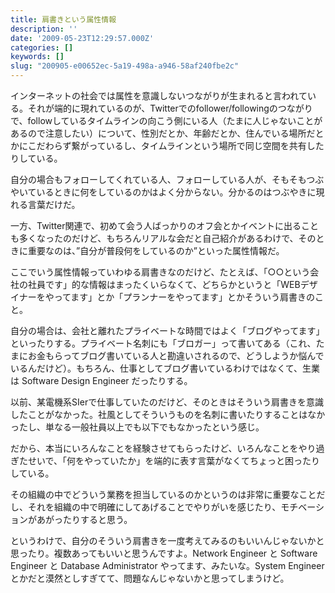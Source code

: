 ```yaml
---
title: 肩書きという属性情報
description: ''
date: '2009-05-23T12:29:57.000Z'
categories: []
keywords: []
slug: "200905-e00652ec-5a19-498a-a946-58af240fbe2c"
---
```

インターネットの社会では属性を意識しないつながりが生まれると言われている。それが端的に現れているのが、Twitterでのfollower/followingのつながりで、followしているタイムラインの向こう側にいる人（たまに人じゃないことがあるので注意したい）について、性別だとか、年齢だとか、住んでいる場所だとかにこだわらず繋がっているし、タイムラインという場所で同じ空間を共有したりしている。

自分の場合もフォローしてくれている人、フォローしている人が、そもそもつぶやいているときに何をしているのかはよく分からない。分かるのはつぶやきに現れる言葉だけだ。

一方、Twitter関連で、初めて会う人ばっかりのオフ会とかイベントに出ることも多くなったのだけど、もちろんリアルな会だと自己紹介があるわけで、そのときに重要なのは、”自分が普段何をしているのか”といった属性情報だ。

ここでいう属性情報っていわゆる肩書きなのだけど、たとえば、「○○という会社の社員です」的な情報はまったくいらなくて、どちらかというと「WEBデザイナーをやってます」とか「プランナーをやってます」とかそういう肩書きのこと。

自分の場合は、会社と離れたプライベートな時間ではよく「ブログやってます」といったりする。プライベート名刺にも「ブロガー」って書いてある（これ、たまにお金もらってブログ書いている人と勘違いされるので、どうしようか悩んでいるんだけど）。もちろん、仕事としてブログ書いているわけではなくて、生業は Software Design Engineer だったりする。

以前、某電機系SIerで仕事していたのだけど、そのときはそういう肩書きを意識したことがなかった。社風としてそういうものを名刺に書いたりすることはなかったし、単なる一般社員以上でも以下でもなかったという感じ。

だから、本当にいろんなことを経験させてもらったけど、いろんなことをやり過ぎたせいで、「何をやっていたか」を端的に表す言葉がなくてちょっと困ったりしている。

その組織の中でどういう業務を担当しているのかというのは非常に重要なことだし、それを組織の中で明確にしてあげることでやりがいを感じたり、モチベーションがあがったりすると思う。

というわけで、自分のそういう肩書きを一度考えてみるのもいいんじゃないかと思ったり。複数あってもいいと思うんですよ。Network Engineer と Software Engineer と Database Administrator やってます、みたいな。System Engineer とかだと漠然としすぎてて、問題なんじゃないかと思ってしまうけど。